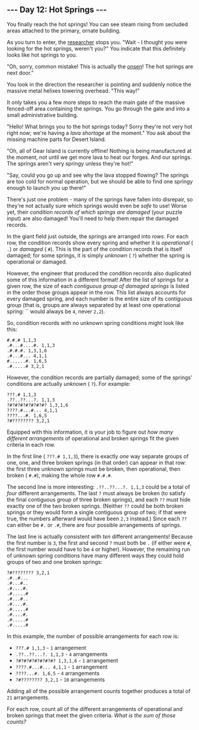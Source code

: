 ##  \-\-\- Day 12: Hot Springs ---

You finally reach the hot springs! You can see steam rising from secluded areas attached to the primary, ornate building.

As you turn to enter, the [researcher](11) stops you. "Wait - I thought you were looking for the hot springs, weren't you?" You indicate that this definitely looks like hot springs to you.

"Oh, sorry, common mistake! This is actually the [onsen](https://en.wikipedia.org/wiki/Onsen)! The hot springs are next door."

You look in the direction the researcher is pointing and suddenly notice the massive metal helixes towering overhead. "This way!"

It only takes you a few more steps to reach the main gate of the massive fenced-off area containing the springs. You go through the gate and into a small administrative building.

"Hello! What brings you to the hot springs today? Sorry they're not very hot right now; we're having a _lava shortage_ at the moment." You ask about the missing machine parts for Desert Island.

"Oh, all of Gear Island is currently offline! Nothing is being manufactured at the moment, not until we get more lava to heat our forges. And our springs. The springs aren't very springy unless they're hot!"

"Say, could you go up and see why the lava stopped flowing? The springs are too cold for normal operation, but we should be able to find one springy enough to launch _you_ up there!"

There's just one problem - many of the springs have fallen into disrepair, so they're not actually sure which springs would even be _safe_ to use! Worse yet, their _condition records of which springs are damaged_ (your puzzle input) are also damaged! You'll need to help them repair the damaged records.

In the giant field just outside, the springs are arranged into _rows_. For each row, the condition records show every spring and whether it is _operational_ ( `.`) or _damaged_ ( `#`). This is the part of the condition records that is itself damaged; for some springs, it is simply _unknown_ ( `?`) whether the spring is operational or damaged.

However, the engineer that produced the condition records also duplicated some of this information in a different format! After the list of springs for a given row, the size of each _contiguous group of damaged springs_ is listed in the order those groups appear in the row. This list always accounts for every damaged spring, and each number is the entire size of its contiguous group (that is, groups are always separated by at least one operational spring: `` would always be `4`, never `2,2`).

So, condition records with no unknown spring conditions might look like this:

```
#.#.# 1,1,3
.#...#....#. 1,1,3
.#.#.#. 1,3,1,6
.#...#... 4,1,1
#......#. 1,6,5
.#.....# 3,2,1

```

However, the condition records are partially damaged; some of the springs' conditions are actually _unknown_ ( `?`). For example:

```
???.# 1,1,3
.??..??...?. 1,1,3
?#?#?#?#?#?#?#? 1,3,1,6
????.#...#... 4,1,1
????...#. 1,6,5
?#???????? 3,2,1

```

Equipped with this information, it is your job to figure out _how many different arrangements_ of operational and broken springs fit the given criteria in each row.

In the first line ( `???.# 1,1,3`), there is exactly _one_ way separate groups of one, one, and three broken springs (in that order) can appear in that row: the first three unknown springs must be broken, then operational, then broken ( `#.#`), making the whole row `#.#.#`.

The second line is more interesting: `.??..??...?. 1,1,3` could be a total of _four_ different arrangements. The last `?` must always be broken (to satisfy the final contiguous group of three broken springs), and each `??` must hide exactly one of the two broken springs. (Neither `??` could be both broken springs or they would form a single contiguous group of two; if that were true, the numbers afterward would have been `2,3` instead.) Since each `??` can either be `#.` or `.#`, there are four possible arrangements of springs.

The last line is actually consistent with _ten_ different arrangements! Because the first number is `3`, the first and second `?` must both be `.` (if either were `#`, the first number would have to be `4` or higher). However, the remaining run of unknown spring conditions have many different ways they could hold groups of two and one broken springs:

```
?#???????? 3,2,1
.#..#...
.#...#..
.#....#.
.#.....#
.#...#..
.#....#.
.#.....#
.#....#.
.#.....#
.#.....#

```

In this example, the number of possible arrangements for each row is:

- `???.# 1,1,3` \- `1` arrangement
- `.??..??...?. 1,1,3` \- `4` arrangements
- `?#?#?#?#?#?#?#? 1,3,1,6` \- `1` arrangement
- `????.#...#... 4,1,1` \- `1` arrangement
- `????...#. 1,6,5` \- `4` arrangements
- `?#???????? 3,2,1` \- `10` arrangements

Adding all of the possible arrangement counts together produces a total of `21` arrangements.

For each row, count all of the different arrangements of operational and broken springs that meet the given criteria. _What is the sum of those counts?_

